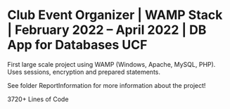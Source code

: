 # Club Event Organizer | WAMP Stack | February 2022 – April 2022 | DB App for Databases UCF

First large scale project using WAMP (Windows, Apache, MySQL, PHP).
Uses sessions, encryption and prepared statements.

See folder ReportInformation for more information about the project!

3720+ Lines of Code 